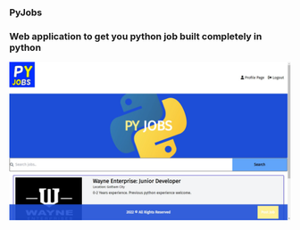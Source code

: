 ### PyJobs
### Web application to get you python job built completely in python  

![screen1](https://github.com/Djolen/PyJobs/blob/master/static/images/demo.jpg?raw=true)
